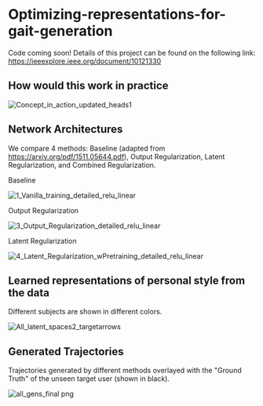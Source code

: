 # Optimizing-representations-for-gait-generation

Code coming soon! Details of this project can be found on the following link: https://ieeexplore.ieee.org/document/10121330

## How would this work in practice
![Concept_in_action_updated_heads1](https://user-images.githubusercontent.com/42185229/230518249-59ba806e-143e-467a-a2ce-87f576b23ec1.png)

## Network Architectures

We compare 4 methods: Baseline (adapted from https://arxiv.org/pdf/1511.05644.pdf), Output Regularization, Latent Regularization, and Combined Regularization.

Baseline

![1_Vanilla_training_detailed_relu_linear](https://user-images.githubusercontent.com/42185229/236710235-4f305d85-d392-4d22-96cd-54f6359105d3.png)

Output Regularization

![3_Output_Regularization_detailed_relu_linear](https://user-images.githubusercontent.com/42185229/236710246-7cffd2e3-f48d-4bc9-a626-e3fd8cec8168.png)

Latent Regularization

![4_Latent_Regularization_wPretraining_detailed_relu_linear](https://user-images.githubusercontent.com/42185229/236710400-032d15af-8e94-4e15-a6b5-cc1fe5e8e9bf.png)



## Learned representations of personal style from the data 

Different subjects are shown in different colors.

![All_latent_spaces2_targetarrows](https://user-images.githubusercontent.com/42185229/236709023-2c970a29-fcc0-49f5-a3bd-dbc4942c248d.png)

## Generated Trajectories

Trajectories generated by different methods overlayed with the "Ground Truth" of the unseen target user (shown in black).

![all_gens_final png](https://user-images.githubusercontent.com/42185229/236710070-4d5498c3-60f3-4fc9-a75b-c44e3479fd3e.jpg)



